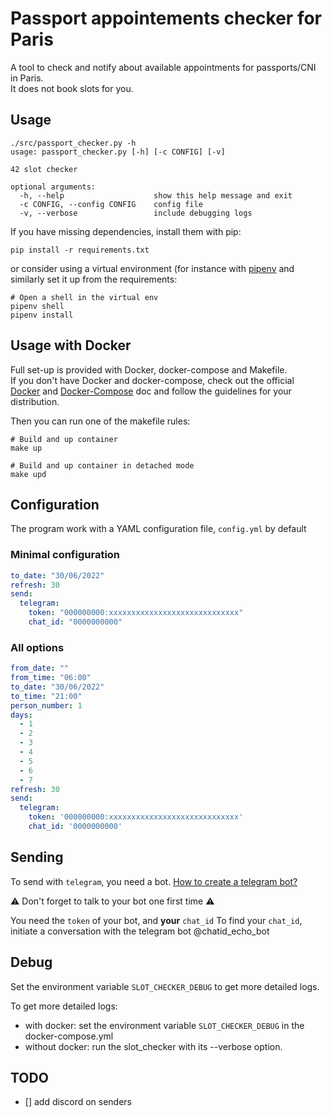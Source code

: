 # Passport appointements checker for Paris

A tool to check and notify about available appointments for passports/CNI in Paris.  
It does not book slots for you.

## Usage

```
./src/passport_checker.py -h
usage: passport_checker.py [-h] [-c CONFIG] [-v]

42 slot checker

optional arguments:
  -h, --help                    show this help message and exit
  -c CONFIG, --config CONFIG    config file
  -v, --verbose                 include debugging logs
```

If you have missing dependencies, install them with pip:

```
pip install -r requirements.txt
```

or consider using a virtual environment (for instance with [pipenv](https://pypi.org/project/pipenv/) and similarly set it up from the requirements:

```
# Open a shell in the virtual env
pipenv shell
pipenv install
```

## Usage with Docker

Full set-up is provided with Docker, docker-compose and Makefile.  
If you don't have Docker and docker-compose, check out the official [Docker](https://docs.docker.com/get-docker/) and [Docker-Compose](https://docs.docker.com/compose/install/) doc and follow the guidelines for your distribution.

Then you can run one of the makefile rules:

```
# Build and up container
make up

# Build and up container in detached mode
make upd
```

## Configuration

The program work with a YAML configuration file, `config.yml` by default

### Minimal configuration

```yml
to_date: "30/06/2022"
refresh: 30
send:
  telegram:
    token: "000000000:xxxxxxxxxxxxxxxxxxxxxxxxxxxxx"
    chat_id: "0000000000"
```

### All options

```yml
from_date: ""
from_time: "06:00"
to_date: "30/06/2022"
to_time: "21:00"
person_number: 1
days:
  - 1
  - 2
  - 3
  - 4
  - 5
  - 6
  - 7
refresh: 30
send:
  telegram:
    token: '000000000:xxxxxxxxxxxxxxxxxxxxxxxxxxxxx'
    chat_id: '0000000000'

```

## Sending

To send with `telegram`, you need a bot. [How to create a telegram bot?](https://fr.jeffprod.com/blog/2017/creer-un-bot-telegram/)

:warning: Don't forget to talk to your bot one first time :warning:

You need the `token` of your bot, and **your** `chat_id`
To find your `chat_id`, initiate a conversation with the telegram bot @chatid_echo_bot

## Debug

Set the environment variable `SLOT_CHECKER_DEBUG` to get more detailed logs.

To get more detailed logs:

- with docker: set the environment variable `SLOT_CHECKER_DEBUG` in the docker-compose.yml
- without docker: run the slot_checker with its --verbose option.

## TODO

- [] add discord on senders
```
